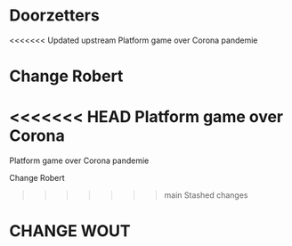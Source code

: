 # Doorzetters 
<<<<<<< Updated upstream
Platform game over Corona pandemie

Change Robert
=======
<<<<<<< HEAD
Platform game over Corona
=======
Platform game over Corona pandemie

Change Robert
>>>>>>> main
>>>>>>> Stashed changes

CHANGE WOUT
=====

